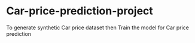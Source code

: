 # Car-price-prediction-project
To generate synthetic Car price dataset then Train the model for Car price prediction
